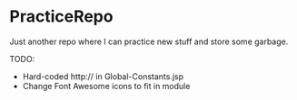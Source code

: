 # PracticeRepo
Just another repo where I can practice new stuff and store some garbage.

TODO:
- Hard-coded http:// in Global-Constants.jsp
- Change Font Awesome icons to fit in module